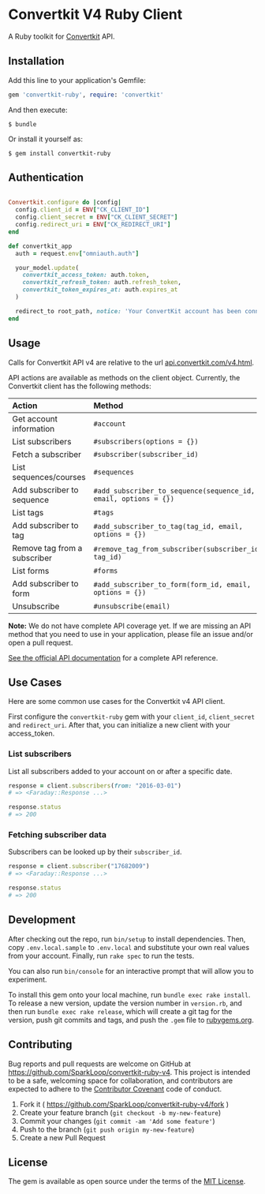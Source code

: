 # Convertkit V4 Ruby Client

A Ruby toolkit for [Convertkit](https://convertkit.com/) API.

## Installation

Add this line to your application's Gemfile:

```ruby
gem 'convertkit-ruby', require: 'convertkit'
```

And then execute:

    $ bundle

Or install it yourself as:

    $ gem install convertkit-ruby

## Authentication

```ruby

Convertkit.configure do |config|
  config.client_id = ENV["CK_CLIENT_ID"]
  config.client_secret = ENV["CK_CLIENT_SECRET"]
  config.redirect_uri = ENV["CK_REDIRECT_URI"]
end

def convertkit_app
  auth = request.env["omniauth.auth"]

  your_model.update(
    convertkit_access_token: auth.token,
    convertkit_refresh_token: auth.refresh_token,
    convertkit_token_expires_at: auth.expires_at
  )

  redirect_to root_path, notice: 'Your ConvertKit account has been connected'
end
```

## Usage

Calls for Convertkit API v4 are relative to the url [api.convertkit.com/v4.html](api.convertkit.com/v4.html).

API actions are available as methods on the client object. Currently, the Convertkit client has the following methods:


| Action                       | Method                                                          |
|:-----------------------------|:----------------------------------------------------------------|
| Get account information      | `#account`                                                      |
| List subscribers             | `#subscribers(options = {})`                                    |
| Fetch a subscriber           | `#subscriber(subscriber_id)`                                    |
| List sequences/courses       | `#sequences`                                                    |
| Add subscriber to sequence   | `#add_subscriber_to_sequence(sequence_id, email, options = {})` |
| List tags                    | `#tags`                                                         |
| Add subscriber to tag        | `#add_subscriber_to_tag(tag_id, email, options = {})`           |
| Remove tag from a subscriber | `#remove_tag_from_subscriber(subscriber_id, tag_id)`            |
| List forms                   | `#forms`                                                        |
| Add subscriber to form       | `#add_subscriber_to_form(form_id, email, options = {})`         |
| Unsubscribe                  | `#unsubscribe(email)`                                           |

**Note:** We do not have complete API coverage yet. If we are missing an API method that you need to use in your application, please file an issue and/or open a pull request.

[See the official API documentation](https://developers.convertkit.com/v4.html#getting-started) for a complete API reference.

## Use Cases

Here are some common use cases for the Convertkit v4 API client.

First configure the ``convertkit-ruby`` gem with your ``client_id``, ``client_secret`` and ``redirect_uri``.
After that, you can initialize a new client with your access_token.

### List subscribers

List all subscribers added to your account on or after a specific date.

```ruby
response = client.subscribers(from: "2016-03-01")
# => <Faraday::Response ...>

response.status
# => 200
```

### Fetching subscriber data

Subscribers can be looked up by their ``subscriber_id``.

```ruby
response = client.subscriber("17682009")
# => <Faraday::Response ...>

response.status
# => 200
```

## Development

After checking out the repo, run `bin/setup` to install dependencies. Then, copy `.env.local.sample` to `.env.local` and substitute your own real values from your account. Finally, run `rake spec` to run the tests.

You can also run `bin/console` for an interactive prompt that will allow you to experiment.

To install this gem onto your local machine, run `bundle exec rake install`. To release a new version, update the version number in `version.rb`, and then run `bundle exec rake release`, which will create a git tag for the version, push git commits and tags, and push the `.gem` file to [rubygems.org](https://rubygems.org).

## Contributing

Bug reports and pull requests are welcome on GitHub at https://github.com/SparkLoop/convertkit-ruby-v4. This project is intended to be a safe, welcoming space for collaboration, and contributors are expected to adhere to the [Contributor Covenant](http://contributor-covenant.org) code of conduct.

1. Fork it ( https://github.com/SparkLoop/convertkit-ruby-v4/fork )
2. Create your feature branch (`git checkout -b my-new-feature`)
3. Commit your changes (`git commit -am 'Add some feature'`)
4. Push to the branch (`git push origin my-new-feature`)
5. Create a new Pull Request

## License

The gem is available as open source under the terms of the [MIT License](http://opensource.org/licenses/MIT).

